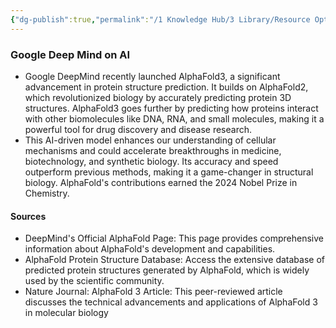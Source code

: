 ```yaml
---
{"dg-publish":true,"permalink":"/1 Knowledge Hub/3 Library/Resource Options-Library/AI Digest/","noteIcon":""}
---
```


### Google Deep Mind on AI

-  Google DeepMind recently launched AlphaFold3, a significant advancement in protein structure prediction. It builds on AlphaFold2, which revolutionized biology by accurately predicting protein 3D structures. AlphaFold3 goes further by predicting how proteins interact with other biomolecules like DNA, RNA, and small molecules, making it a powerful tool for drug discovery and disease research. 
- This AI-driven model enhances our understanding of cellular mechanisms and could accelerate breakthroughs in medicine, biotechnology, and synthetic biology. Its accuracy and speed outperform previous methods, making it a game-changer in structural biology. AlphaFold's contributions earned the 2024 Nobel Prize in Chemistry.
#### Sources 
- DeepMind's Official AlphaFold Page: This page provides comprehensive information about AlphaFold's development and capabilities.
- AlphaFold Protein Structure Database: Access the extensive database of predicted protein structures generated by AlphaFold, which is widely used by the scientific community.
- Nature Journal: AlphaFold 3 Article: This peer-reviewed article discusses the technical advancements and applications of AlphaFold 3 in molecular biology